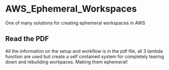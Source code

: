 # AWS_Ephemeral_Workspaces
One of many solutions for creating ephemeral workspaces in AWS

## Read the PDF

All the information on the setup and workflow is in the pdf file, all 3 lambda function are used but create a self contained system for completely tearing down and rebuilding workpaces. Making them ephemeral!

